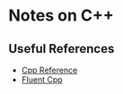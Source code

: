 # Notes on C++

## Useful References

* [Cpp Reference](https://en.cppreference.com/w/)
* [Fluent Cpp](https://www.fluentcpp.com/)
